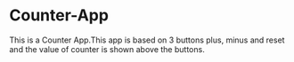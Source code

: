 # Counter-App
This is a Counter App.This app is based on 3 buttons plus, minus and reset and the value of counter is shown above the buttons.
